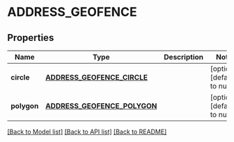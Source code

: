 # ADDRESS_GEOFENCE

## Properties
Name | Type | Description | Notes
------------ | ------------- | ------------- | -------------
**circle** | [**ADDRESS_GEOFENCE_CIRCLE**](AddressGeofence_circle.md) |  | [optional] [default to null]
**polygon** | [**ADDRESS_GEOFENCE_POLYGON**](AddressGeofence_polygon.md) |  | [optional] [default to null]

[[Back to Model list]](../README.md#documentation-for-models) [[Back to API list]](../README.md#documentation-for-api-endpoints) [[Back to README]](../README.md)


